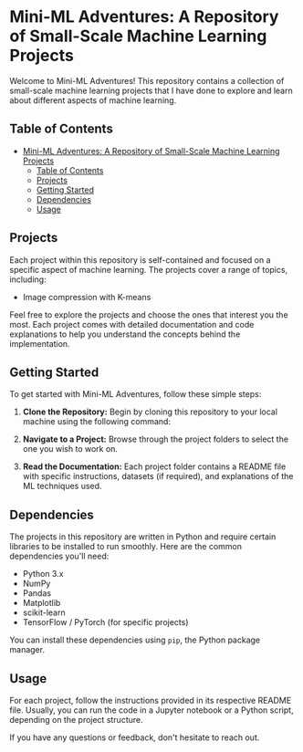 # Mini-ML Adventures: A Repository of Small-Scale Machine Learning Projects

Welcome to Mini-ML Adventures! This repository contains a collection of small-scale machine learning projects that I have done to explore and learn about different aspects of machine learning. 

## Table of Contents


- [Mini-ML Adventures: A Repository of Small-Scale Machine Learning Projects](#mini-ml-adventures-a-repository-of-small-scale-machine-learning-projects)
  - [Table of Contents](#table-of-contents)
  - [Projects](#projects)
  - [Getting Started](#getting-started)
  - [Dependencies](#dependencies)
  - [Usage](#usage)


## Projects

Each project within this repository is self-contained and focused on a specific aspect of machine learning. The projects cover a range of topics, including:

- Image compression with K-means

Feel free to explore the projects and choose the ones that interest you the most. Each project comes with detailed documentation and code explanations to help you understand the concepts behind the implementation.

## Getting Started

To get started with Mini-ML Adventures, follow these simple steps:

1. **Clone the Repository:** Begin by cloning this repository to your local machine using the following command:

2. **Navigate to a Project:** Browse through the project folders to select the one you wish to work on.

3. **Read the Documentation:** Each project folder contains a README file with specific instructions, datasets (if required), and explanations of the ML techniques used.

## Dependencies

The projects in this repository are written in Python and require certain libraries to be installed to run smoothly. Here are the common dependencies you'll need:

- Python 3.x
- NumPy
- Pandas
- Matplotlib
- scikit-learn
- TensorFlow / PyTorch (for specific projects)

You can install these dependencies using `pip`, the Python package manager.

## Usage

For each project, follow the instructions provided in its respective README file. Usually, you can run the code in a Jupyter notebook or a Python script, depending on the project structure.


 If you have any questions or feedback, don't hesitate to reach out. 